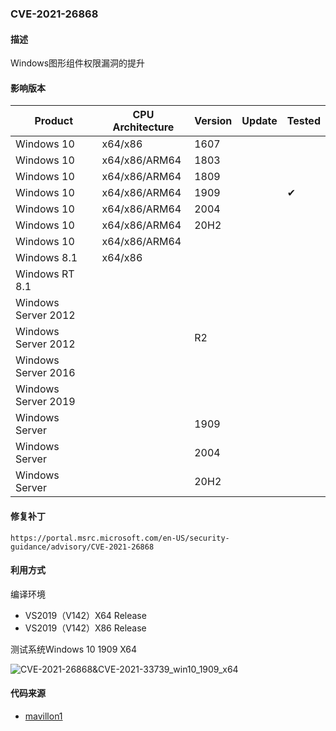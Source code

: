 ### CVE-2021-26868

#### 描述

Windows图形组件权限漏洞的提升 

#### 影响版本

| Product             | CPU Architecture | Version | Update | Tested             |
| ------------------- | ---------------- | ------- | ------ | ------------------ |
| Windows 10          | x64/x86          | 1607    |        |                    |
| Windows 10          | x64/x86/ARM64 | 1803 |        |                    |
| Windows 10 | x64/x86/ARM64 | 1809 | | |
| Windows 10 | x64/x86/ARM64 | 1909 | | &#10004; |
| Windows 10 | x64/x86/ARM64 | 2004 | | |
| Windows 10 | x64/x86/ARM64 | 20H2 | | |
| Windows 10 | x64/x86/ARM64 |  | | |
| Windows 8.1         | x64/x86          |         |        |                    |
| Windows RT 8.1      |                  |         |        |                    |
| Windows Server 2012 |                  |         |        |                    |
| Windows Server 2012 |                  | R2      |        |                    |
| Windows Server 2016 |                  |         |        |                    |
| Windows Server 2019 | | | | |
| Windows Server | | 1909 | | |
| Windows Server | | 2004 | | |
| Windows Server | | 20H2 | | |

#### 修复补丁

```
https://portal.msrc.microsoft.com/en-US/security-guidance/advisory/CVE-2021-26868
```

#### 利用方式

编译环境

- VS2019（V142）X64 Release
- VS2019（V142）X86 Release

测试系统Windows 10 1909 X64

![CVE-2021-26868&CVE-2021-33739_win10_1909_x64](https://raw.github.com/Ascotbe/Random-img/master/Kernelhub/CVE-2021-26868&CVE-2021-33739_win10_1909_x64.gif)

#### 代码来源

- [mavillon1](https://github.com/mavillon1/CVE-2021-33739-POC)